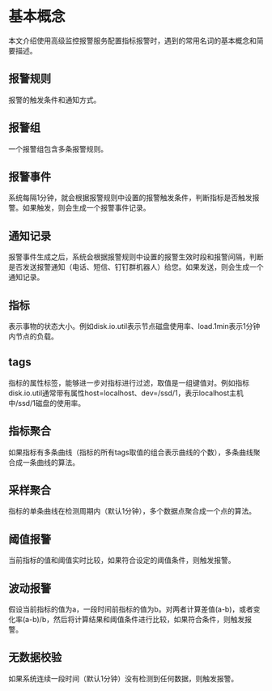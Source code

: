 # 基本概念

本文介绍使用高级监控报警服务配置指标报警时，遇到的常用名词的基本概念和简要描述。

## 报警规则

报警的触发条件和通知方式。

## 报警组

一个报警组包含多条报警规则。

## 报警事件

系统每隔1分钟，就会根据报警规则中设置的报警触发条件，判断指标是否触发报警。如果触发，则会生成一个报警事件记录。

## 通知记录

报警事件生成之后，系统会根据报警规则中设置的报警生效时段和报警间隔，判断是否发送报警通知（电话、短信、钉钉群机器人）给您。如果发送，则会生成一个通知记录。

## 指标

表示事物的状态大小。例如disk.io.util表示节点磁盘使用率、load.1min表示1分钟内节点的负载。

## tags

指标的属性标签，能够进一步对指标进行过滤，取值是一组键值对。例如指标disk.io.util通常带有属性host=localhost、dev=/ssd/1，表示localhost主机中/ssd/1磁盘的使用率。

## 指标聚合

如果指标有多条曲线（指标的所有tags取值的组合表示曲线的个数），多条曲线聚合成一条曲线的算法。

## 采样聚合

指标的单条曲线在检测周期内（默认1分钟），多个数据点聚合成一个点的算法。

## 阈值报警

当前指标的值和阈值实时比较，如果符合设定的阈值条件，则触发报警。

## 波动报警

假设当前指标的值为a，一段时间前指标的值为b。对两者计算差值\(a-b\)，或者变化率\(a-b\)/b，然后将计算结果和阈值条件进行比较，如果符合条件，则触发报警。

## 无数据校验

如果系统连续一段时间（默认1分钟）没有检测到任何数据，则触发报警。

